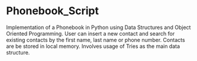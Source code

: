 # Phonebook_Script

Implementation of a Phonebook in Python using Data Structures and Object Oriented Programming.
User can insert a new contact and search for existing contacts by the first name, last name or phone number.
Contacts are be stored in local memory.
Involves usage of Tries as the main data structure.
